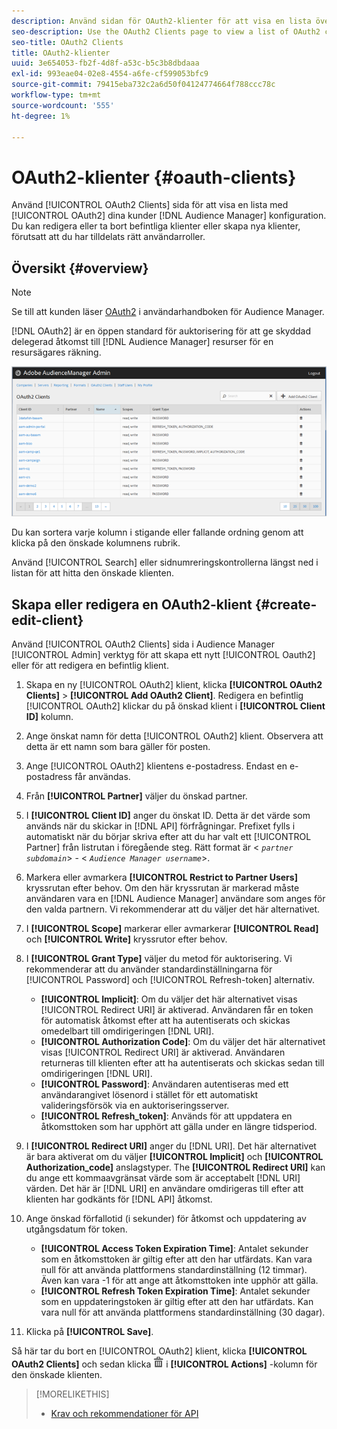 ```yaml
---
description: Använd sidan för OAuth2-klienter för att visa en lista över OAuth2-klienter i din Audience Manager-konfiguration. Du kan redigera eller ta bort befintliga klienter eller skapa nya klienter, förutsatt att du har tilldelats rätt användarroller.
seo-description: Use the OAuth2 Clients page to view a list of OAuth2 clients in your Audience Manager configuration. You can edit or delete existing clients or create new clients, providing that you have the appropriate user roles assigned.
seo-title: OAuth2 Clients
title: OAuth2-klienter
uuid: 3e654053-fb2f-4d8f-a53c-b5c3b8dbdaaa
exl-id: 993eae04-02e8-4554-a6fe-cf599053bfc9
source-git-commit: 79415eba732c2a6d50f04124774664f788ccc78c
workflow-type: tm+mt
source-wordcount: '555'
ht-degree: 1%

---
```


# OAuth2-klienter {#oauth-clients}

Använd [!UICONTROL OAuth2 Clients] sida för att visa en lista med [!UICONTROL OAuth2] dina kunder [!DNL Audience Manager] konfiguration. Du kan redigera eller ta bort befintliga klienter eller skapa nya klienter, förutsatt att du har tilldelats rätt användarroller.

## Översikt {#overview}

<!-- c_oauth.xml -->

>[!NOTE]
>
>Se till att kunden läser [OAuth2](https://experienceleague.adobe.com/docs/audience-manager/user-guide/api-and-sdk-code/rest-apis/aam-api-getting-started.html#oauth) i användarhandboken för Audience Manager.

[!DNL OAuth2] är en öppen standard för auktorisering för att ge skyddad delegerad åtkomst till [!DNL Audience Manager] resurser för en resursägares räkning.

![](assets/oauth.png)

Du kan sortera varje kolumn i stigande eller fallande ordning genom att klicka på den önskade kolumnens rubrik.

Använd [!UICONTROL Search] eller sidnumreringskontrollerna längst ned i listan för att hitta den önskade klienten.

## Skapa eller redigera en OAuth2-klient {#create-edit-client}

<!-- t_create_edit_auth.xml -->

Använd [!UICONTROL OAuth2 Clients] sida i Audience Manager [!UICONTROL Admin] verktyg för att skapa ett nytt [!UICONTROL Oauth2] eller för att redigera en befintlig klient.

1. Skapa en ny [!UICONTROL OAuth2] klient, klicka **[!UICONTROL OAuth2 Clients]** > **[!UICONTROL Add OAuth2 Client]**. Redigera en befintlig [!UICONTROL OAuth2] klickar du på önskad klient i **[!UICONTROL Client ID]** kolumn.
1. Ange önskat namn för detta [!UICONTROL OAuth2] klient. Observera att detta är ett namn som bara gäller för posten.
1. Ange [!UICONTROL OAuth2] klientens e-postadress. Endast en e-postadress får användas.
1. Från **[!UICONTROL Partner]** väljer du önskad partner.
1. I **[!UICONTROL Client ID]** anger du önskat ID. Detta är det värde som används när du skickar in [!DNL API] förfrågningar. Prefixet fylls i automatiskt när du börjar skriva efter att du har valt ett [!UICONTROL Partner] från listrutan i föregående steg. Rätt format är &lt; *`partner subdomain`*> - &lt; *`Audience Manager username`*>.
1. Markera eller avmarkera **[!UICONTROL Restrict to Partner Users]** kryssrutan efter behov. Om den här kryssrutan är markerad måste användaren vara en [!DNL Audience Manager] användare som anges för den valda partnern. Vi rekommenderar att du väljer det här alternativet.
1. I **[!UICONTROL Scope]** markerar eller avmarkerar **[!UICONTROL Read]** och **[!UICONTROL Write]** kryssrutor efter behov.
1. I **[!UICONTROL Grant Type]** väljer du metod för auktorisering. Vi rekommenderar att du använder standardinställningarna för [!UICONTROL Password] och [!UICONTROL Refresh-token] alternativ.

   * **[!UICONTROL Implicit]**: Om du väljer det här alternativet visas [!UICONTROL Redirect URI] är aktiverad. Användaren får en token för automatisk åtkomst efter att ha autentiserats och skickas omedelbart till omdirigeringen [!DNL URI].
   * **[!UICONTROL Authorization Code]**: Om du väljer det här alternativet visas [!UICONTROL Redirect URI] är aktiverad. Användaren returneras till klienten efter att ha autentiserats och skickas sedan till omdirigeringen [!DNL URI].
   * **[!UICONTROL Password]**: Användaren autentiseras med ett användarangivet lösenord i stället för ett automatiskt valideringsförsök via en auktoriseringsserver.
   * **[!UICONTROL Refresh_token]**: Används för att uppdatera en åtkomsttoken som har upphört att gälla under en längre tidsperiod.

1. I **[!UICONTROL Redirect URI]** anger du [!DNL URI]. Det här alternativet är bara aktiverat om du väljer **[!UICONTROL Implicit]** och **[!UICONTROL Authorization_code]** anslagstyper. The **[!UICONTROL Redirect URI]** kan du ange ett kommaavgränsat värde som är acceptabelt [!DNL URI] värden. Det här är [!DNL URI] en användare omdirigeras till efter att klienten har godkänts för [!DNL API] åtkomst.
1. Ange önskad förfallotid (i sekunder) för åtkomst och uppdatering av utgångsdatum för token.

   * **[!UICONTROL Access Token Expiration Time]**: Antalet sekunder som en åtkomsttoken är giltig efter att den har utfärdats. Kan vara null för att använda plattformens standardinställning (12 timmar). Även kan vara -1 för att ange att åtkomsttoken inte upphör att gälla.
   * **[!UICONTROL Refresh Token Expiration Time]**: Antalet sekunder som en uppdateringstoken är giltig efter att den har utfärdats. Kan vara null för att använda plattformens standardinställning (30 dagar).

1. Klicka på **[!UICONTROL Save]**.

Så här tar du bort en [!UICONTROL OAuth2] klient, klicka **[!UICONTROL OAuth2 Clients]** och sedan klicka  ![](assets/icon_delete.png) i **[!UICONTROL Actions]** -kolumn för den önskade klienten.

>[!MORELIKETHIS]
>
>* [Krav och rekommendationer för API](../admin-oauth2/aam-admin-api-requirements.md)

